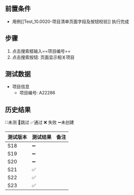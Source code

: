
## 前置条件

- 用例[[Test_10.0020-项目清单页面字段及按钮校验]] 执行完成

## 步骤
 
1. 点击搜索框输入==项目编号== 
2. 点击搜索按钮: 页面显示相关项目

## 测试数据

- 项目信息
	- 项目编号: A22286

## 历史结果
 ◻️未测    🚫跳过     ✅通过    ❌ 失败    ➖未创建
 
| 测试版本 | 测试结果 | 备注 |
| ---- | ---- | ---- |
| S18 | ➖ |  |
| S19 | ➖ |  |
| S20 | ➖ |  |
| S21 | ✅ |  |
| S22 | ✅ |  |
| S23 | ✅ |  |
